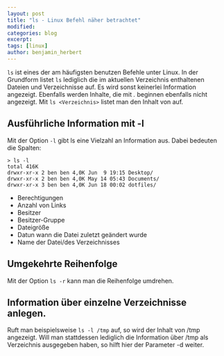 ```yaml
---
layout: post
title: "ls - Linux Befehl näher betrachtet"
modified:
categories: blog
excerpt:
tags: [linux]
author: benjamin_herbert
---
```


`ls` ist eines der am häufigsten benutzen Befehle unter Linux. In der Grundform
listet `ls` lediglich die im aktuellen Verzeichnis enthaltenen Dateien und Verzeichnisse auf.
Es wird sonst keinerlei Information angezeigt. Ebenfalls werden Inhalte, die mit *.* beginnen
ebenfalls nicht angezeigt. Mit `ls <Verzeichnis>` listet man den Inhalt von <Verzeichnis> auf.

## Ausführliche Information mit -l
Mit der Option `-l` gibt ls eine Vielzahl an Information aus. Dabei bedeuten die Spalten:

    > ls -l
    total 416K
    drwxr-xr-x 2 ben ben 4,0K Jun  9 19:15 Desktop/
    drwxr-xr-x 2 ben ben 4,0K May 14 05:43 Documents/
    drwxr-xr-x 3 ben ben 4,0K Jun 18 00:02 dotfiles/

* Berechtigungen
* Anzahl von Links
* Besitzer
* Besitzer-Gruppe
* Dateigröße
* Datun wann die Datei zuletzt geändert wurde
* Name der Datei/des Verzeichnisses

## Umgekehrte Reihenfolge

Mit der Option `ls -r` kann man die Reihenfolge umdrehen.

## Information über einzelne Verzeichnisse anlegen.
Ruft man beispielsweise `ls -l /tmp` auf, so wird der Inhalt von /tmp angezeigt.
Will man stattdessen lediglich die Information über /tmp als Verzeichnis ausgegeben haben, so hilft hier der Parameter -d weiter.




